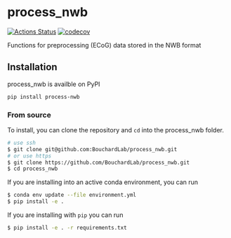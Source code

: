 # process_nwb

[![Actions Status](https://github.com/BouchardLab/process_nwb/workflows/process_nwb%20tests/badge.svg)](https://github.com/BouchardLab/process_nwb/actions) [![codecov](https://codecov.io/gh/BouchardLab/process_nwb/branch/main/graph/badge.svg?token=BJIxGNMXG4)](https://codecov.io/gh/BouchardLab/process_nwb)



Functions for preprocessing (ECoG) data stored in the NWB format


## Installation

process_nwb is availble on PyPI

```bash
pip install process-nwb
```

### From source
To install, you can clone the repository and `cd` into the process_nwb folder.

```bash
# use ssh
$ git clone git@github.com:BouchardLab/process_nwb.git
# or use https
$ git clone https://github.com/BouchardLab/process_nwb.git
$ cd process_nwb
```

If you are installing into an active conda environment, you can run

```bash
$ conda env update --file environment.yml
$ pip install -e .
```

If you are installing with `pip` you can run

```bash
$ pip install -e . -r requirements.txt
```
